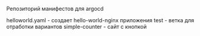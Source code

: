 Репозиторий манифестов для argocd

helloworld.yaml - создает hello-world-nginx приложения
test - ветка для отработки вариантов
simple-counter - сайт с кнопкой